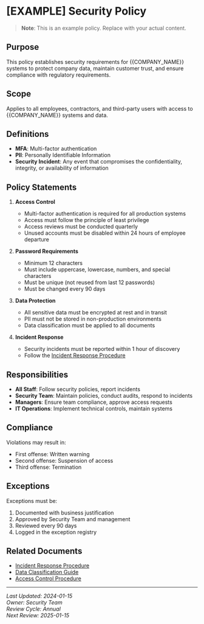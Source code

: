 # [EXAMPLE] Security Policy

> **Note**: This is an example policy. Replace with your actual content.

## Purpose

This policy establishes security requirements for {{COMPANY_NAME}} systems to protect company data, maintain customer trust, and ensure compliance with regulatory requirements.

## Scope

Applies to all employees, contractors, and third-party users with access to {{COMPANY_NAME}} systems and data.

## Definitions

- **MFA**: Multi-factor authentication
- **PII**: Personally Identifiable Information
- **Security Incident**: Any event that compromises the confidentiality, integrity, or availability of information

## Policy Statements

1. **Access Control**
   - Multi-factor authentication is required for all production systems
   - Access must follow the principle of least privilege
   - Access reviews must be conducted quarterly
   - Unused accounts must be disabled within 24 hours of employee departure

2. **Password Requirements**
   - Minimum 12 characters
   - Must include uppercase, lowercase, numbers, and special characters
   - Must be unique (not reused from last 12 passwords)
   - Must be changed every 90 days

3. **Data Protection**
   - All sensitive data must be encrypted at rest and in transit
   - PII must not be stored in non-production environments
   - Data classification must be applied to all documents

4. **Incident Response**
   - Security incidents must be reported within 1 hour of discovery
   - Follow the [Incident Response Procedure](../procedures/incident-response.md)

## Responsibilities

- **All Staff**: Follow security policies, report incidents
- **Security Team**: Maintain policies, conduct audits, respond to incidents
- **Managers**: Ensure team compliance, approve access requests
- **IT Operations**: Implement technical controls, maintain systems

## Compliance

Violations may result in:

- First offense: Written warning
- Second offense: Suspension of access
- Third offense: Termination

## Exceptions

Exceptions must be:

1. Documented with business justification
2. Approved by Security Team and management
3. Reviewed every 90 days
4. Logged in the exception registry

## Related Documents

- [Incident Response Procedure](../procedures/incident-response.md)
- [Data Classification Guide](../guides/data-classification.md)
- [Access Control Procedure](../procedures/access-control.md)

---
*Last Updated: 2024-01-15*  
*Owner: Security Team*  
*Review Cycle: Annual*  
*Next Review: 2025-01-15*
